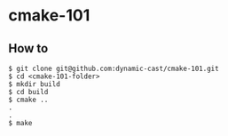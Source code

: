 # cmake-101

## How to

```
$ git clone git@github.com:dynamic-cast/cmake-101.git
$ cd <cmake-101-folder>
$ mkdir build
$ cd build
$ cmake ..
.
.
$ make
```

